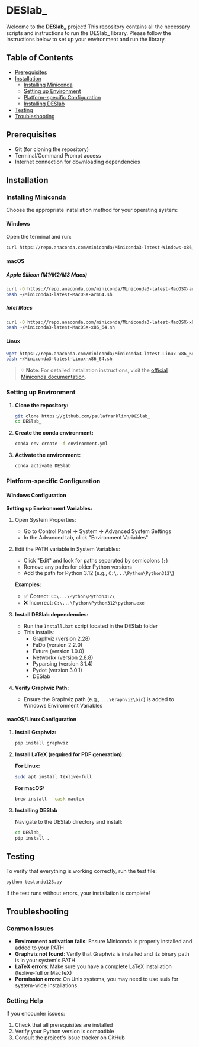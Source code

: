 # DESlab_

Welcome to the **DESlab_** project! This repository contains all the necessary scripts and instructions to run the DESlab_ library. Please follow the instructions below to set up your environment and run the library.

## Table of Contents

- [Prerequisites](#prerequisites)
- [Installation](#installation)
  - [Installing Miniconda](#installing-miniconda)
  - [Setting up Environment](#setting-up-environment)
  - [Platform-specific Configuration](#platform-specific-configuration)
  - [Installing DESlab](#installing-deslab)
- [Testing](#testing)
- [Troubleshooting](#troubleshooting)

## Prerequisites

- Git (for cloning the repository)
- Terminal/Command Prompt access
- Internet connection for downloading dependencies

## Installation

### Installing Miniconda

Choose the appropriate installation method for your operating system:

#### Windows

Open the terminal and run:
```sh
curl https://repo.anaconda.com/miniconda/Miniconda3-latest-Windows-x86_64.exe --output .\Downloads\Miniconda3-latest-Windows-x86_64.exe
```

#### macOS

##### Apple Silicon (M1/M2/M3 Macs)
```sh
curl -O https://repo.anaconda.com/miniconda/Miniconda3-latest-MacOSX-arm64.sh    
bash ~/Miniconda3-latest-MacOSX-arm64.sh
```

##### Intel Macs
```sh
curl -O https://repo.anaconda.com/miniconda/Miniconda3-latest-MacOSX-x86_64.sh    
bash ~/Miniconda3-latest-MacOSX-x86_64.sh
```

#### Linux
```sh
wget https://repo.anaconda.com/miniconda/Miniconda3-latest-Linux-x86_64.sh
bash ~/Miniconda3-latest-Linux-x86_64.sh
```

> 💡 **Note**: For detailed installation instructions, visit the [official Miniconda documentation](https://www.anaconda.com/docs/getting-started/miniconda/install#linux-terminal-installer).

### Setting up Environment

1. **Clone the repository:**
   ```sh
   git clone https://github.com/paulafranklinn/DESlab_
   cd DESlab_
   ```

2. **Create the conda environment:**
   ```sh
   conda env create -f environment.yml
   ```

3. **Activate the environment:**
   ```sh
   conda activate DESlab
   ```

### Platform-specific Configuration

#### Windows Configuration

**Setting up Environment Variables:**

1. Open System Properties:
   - Go to Control Panel → System → Advanced System Settings
   - In the Advanced tab, click "Environment Variables"

2. Edit the PATH variable in System Variables:
   - Click "Edit" and look for paths separated by semicolons (`;`)
   - Remove any paths for older Python versions
   - Add the path for Python 3.12 (e.g., `C:\...\Python\Python312\`)

   **Examples:**
   - ✅ Correct: `C:\...\Python\Python312\`
   - ❌ Incorrect: `C:\...\Python\Python312\python.exe`

3. **Install DESlab dependencies:**
   - Run the `Install.bat` script located in the DESlab folder
   - This installs:
     - Graphviz (version 2.28)
     - FaDo (version 2.2.0)
     - Future (version 1.0.0)
     - Networkx (version 2.8.8)
     - Pyparsing (version 3.1.4)
     - Pydot (version 3.0.1)
     - DESlab

4. **Verify Graphviz Path:**
   - Ensure the Graphviz path (e.g., `...\Graphviz\bin`) is added to Windows Environment Variables

#### macOS/Linux Configuration

1. **Install Graphviz:**
   ```sh
   pip install graphviz
   ```

2. **Install LaTeX (required for PDF generation):**

   **For Linux:**
   ```sh
   sudo apt install texlive-full
   ```

   **For macOS:**
   ```sh
   brew install --cask mactex
   ```

3. **Installing DESlab**

    Navigate to the DESlab directory and install:
    ```sh
    cd DESlab_
    pip install .
    ```

## Testing

To verify that everything is working correctly, run the test file:
```sh
python testando123.py
```

If the test runs without errors, your installation is complete!

## Troubleshooting

### Common Issues

- **Environment activation fails**: Ensure Miniconda is properly installed and added to your PATH
- **Graphviz not found**: Verify that Graphviz is installed and its binary path is in your system's PATH
- **LaTeX errors**: Make sure you have a complete LaTeX installation (texlive-full or MacTeX)
- **Permission errors**: On Unix systems, you may need to use `sudo` for system-wide installations

### Getting Help

If you encounter issues:
1. Check that all prerequisites are installed
2. Verify your Python version is compatible
3. Consult the project's issue tracker on GitHub
